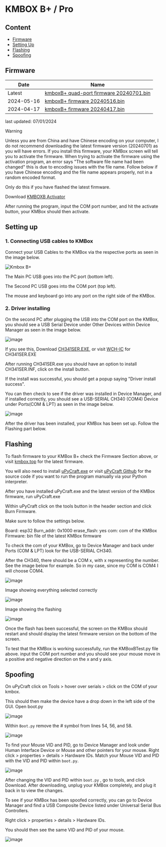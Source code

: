 # KMBOX B+ / Pro

## Content
- [Firmware](https://github.com/Rakeshmonkee/KMBOX/blob/main/KMBOX%20B+/readme.md#firmware)
- [Setting Up](https://github.com/Rakeshmonkee/KMBOX/blob/main/KMBOX%20B+/readme.md#setting-up)
- [Flashing](https://github.com/Rakeshmonkee/KMBOX/blob/main/KMBOX%20B+/readme.md#flashing)
- [Spoofing](https://github.com/Rakeshmonkee/KMBOX/blob/main/KMBOX%20B+/readme.md#spoofing)


## Firmware


| Date       |  Name                                     |
|------------|-------------------------------------------|
| Latest     |  [kmboxB+ quad-port firmware 20240701.bin](http://www.kmbox.top/wiki_doc/firmware/kmboxB/latest/kmboxB+20240701.bin) |
| 2024-05-16 |  [	kmboxB+ firmware 20240516.bin](http://www.kmbox.top/wiki_doc/firmware/kmboxB/history/kmboxB+%E5%9B%BA%E4%BB%B620240516.bin) |
| 2024-04-17 |  [kmboxB+ firmware 20240417.bin](http://www.kmbox.top/wiki_doc/firmware/kmboxB/history/kmboxB+%E5%9B%BA%E4%BB%B620240417.bin) |

last updated: 07/01/2024

> [!Warning]
> 
> Unless you are from China and have Chinese encoding on your computer, I do not recommend downloading the latest firmware version (20240701) as you will have errors. If you install this firmware, your KMBox screen will tell you to activate the firmware. When trying to activate the firmware using the activation program, an error says "The software file name had been changed" this is due to encoding issues with the file name. Follow below if you have Chinese encoding and the file name appears properly, not in a random encoded format.
>
> Only do this if you have flashed the latest firmware.
> 
>Download [KMBOXB Activator](http://www.kmbox.top/tools/kmboxBcheck.zip)
> 
>After running the program, input the COM port number, and hit the activate button, your KMBox should then activate.




## Setting up

### 1. Connecting USB cables to KMBox
Connect your USB Cables to the KMBox via the respective ports as seen in the image below.

![Kmbox B+](https://github.com/user-attachments/assets/7a961aab-f81c-4cc5-bf05-de598fcc06f8)

The Main PC USB goes into the PC port (bottom left).

The Second PC USB goes into the COM port (top left).

The mouse and keyboard go into any port on the right side of the KMBox.

### 2. Driver installing

On the second PC after plugging the USB into the COM port on the KMBox, you should see a USB Serial Device under Other Devices within Device Manager as seen in the image below.

![image](https://github.com/user-attachments/assets/070d40b0-754c-49dc-b459-a2a825f976c3)

If you see this, Download [CH341SER.EXE](https://www.wch.cn/downloads/file/65.html?time=2023-03-17%2016:47:34&code=DZOI4uB6P0dEfCxL0bp5AGLyOaggJMAb025ICJEt?time=2024-07-15%2012:09:09&code=bHjmlFZUgldeCHSHm0N9q3Ogcifv7sUpcTIS1BTV), or visit [WCH-IC](https://www.wch-ic.com/downloads/CH341SER_EXE.html) for CH341SER.EXE

After running CH341SER.exe you should have an option to install CH341SER.INF, click on the install button.

If the install was successful, you should get a popup saying "Driver install success".

You can then check to see if the driver was installed in Device Manager, and if installed correctly, you should see a USB-SERIAL CH340 (COM4) Device under Ports(COM & LPT) as seen in the image below.

![image](https://github.com/user-attachments/assets/c02bdde7-0345-4659-9bd6-e544a3ff5771)

After the driver has been installed, your KMBox has been set up. Follow the Flashing part below.

## Flashing

To flash firmware to your KMBox B+ check the Firmware Section above, or visit [kmbox.top](http://www.kmbox.top/BPro_firmware.html) for the latest firmware.

You will also need to install [uPyCraft.exe](https://github.com/Rakeshmonkee/KMBOX/blob/main/KMBOX%20B%2B/uPyCraft.exe) or visit [uPyCraft Github](https://github.com/DFRobot/uPyCraft_src) for the source code if you want to run the program manually via your Python interpreter.

After you have installed uPyCraft.exe and the latest version of the KMBox firmware, run uPyCraft.exe

Within uPyCraft click on the tools button in the header section and click Burn Firmware.

Make sure to follow the settings below.

Board: esp32
Burn_addr: 0x1000
erase_flash: yes
com: com of the KMBox
Firmware: bin file of the latest KMBox firmware

To check the com of your KMBox, go to Device Manager and back under Ports (COM & LPT) look for the USB-SERIAL CH340.

After the CH340, there should be a COM x, with x representing the number. See the image below for example. So in my case, since my COM is COM4 I will choose COM4.

![image](https://github.com/user-attachments/assets/dece3122-5d24-4092-b85c-677025fe20f2)

Image showing everything selected correctly

![image](https://github.com/user-attachments/assets/33913a11-a710-4ad8-bbaf-3134d1ec8619)

Image showing the flashing

![image](https://github.com/user-attachments/assets/97bced60-3b19-43d3-a72a-d05adf0fbe74)

Once the flash has been successful, the screen on the KMBox should restart and should display the latest firmware version on the bottom of the screen.

To test that the KMBox is working successfully, run the KMBoxBTest.py file above. input the COM port number and you should see your mouse move in a positive and negative direction on the x and y axis.

## Spoofing

On uPyCraft click on Tools > hover over serials > click on the COM of your kmbox.

This should then make the device have a drop down in the left side of the GUI. Open boot.py

![image](https://github.com/user-attachments/assets/9c44dce4-3a90-435e-ab43-d68d96c4b3f2)


Within `Boot.py` remove the # symbol from lines 54, 56, and 58.

![image](https://github.com/user-attachments/assets/877861ac-26a7-4e4e-a2d4-46630688ceeb)


To find your Mouse VID and PID, go to Device Manager and look under Human Interface Device or Mouse and other pointers for your mouse. Right click > properties > details > Hardware IDs. Match your Mouse VID and PID with the VID and PID within `boot.py`.

![image](https://github.com/user-attachments/assets/4c692527-66d7-4ed7-b897-0f727b783c1d)

After changing the VID and PID within `boot.py` , go to tools, and click Download. After downloading, unplug your KMBox completely, and plug it back in to view the changes.

To see if your KMBox has been spoofed correctly, you can go to Device Manager and find a USB Composite Device listed under Universal Serial Bus Controllers.

Right click > properties > details > Hardware IDs.

You should then see the same VID and PID of your mouse.

![image](https://github.com/user-attachments/assets/7693ff96-7865-4e97-9600-973cdee88205)

